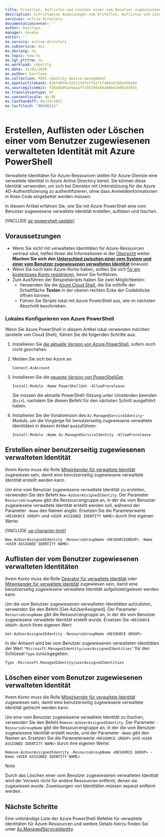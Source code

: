 ```yaml
---
title: Erstellen, Auflisten und Löschen einer vom Benutzer zugewiesenen verwalteten Identität mit Azure PowerShell – Azure AD
description: Schrittweise Anweisungen zum Erstellen, Auflisten und Löschen einer vom Benutzer zugewiesenen verwalteten Identität mit Azure PowerShell.
services: active-directory
documentationcenter: ''
author: barclayn
manager: daveba
editor: ''
ms.service: active-directory
ms.subservice: msi
ms.devlang: na
ms.topic: how-to
ms.tgt_pltfrm: na
ms.workload: identity
ms.date: 12/02/2020
ms.author: barclayn
ms.collection: M365-identity-device-management
ms.openlocfilehash: 636f40f0c425c25dfe7f41f1f404afc90ed5ba56
ms.sourcegitcommit: f28ebb95ae9aaaff3f87d8388a09b41e0b3445b5
ms.translationtype: HT
ms.contentlocale: de-DE
ms.lasthandoff: 03/29/2021
ms.locfileid: "96548221"
---
```

# <a name="create-list-or-delete-a-user-assigned-managed-identity-using-azure-powershell"></a>Erstellen, Auflisten oder Löschen einer vom Benutzer zugewiesenen verwalteten Identität mit Azure PowerShell

Verwaltete Identitäten für Azure-Ressourcen stellen für Azure-Dienste eine verwaltete Identität in Azure Active Directory bereit. Sie können diese Identität verwenden, um sich bei Diensten mit Unterstützung für die Azure AD-Authentifizierung zu authentifizieren, ohne dass Anmeldeinformationen in Ihren Code eingebettet werden müssen. 

In diesem Artikel erfahren Sie, wie Sie mit Azure PowerShell eine vom Benutzer zugewiesene verwaltete Identität erstellen, auflisten und löschen.

[!INCLUDE [az-powershell-update](../../../includes/updated-for-az.md)]

## <a name="prerequisites"></a>Voraussetzungen

- Wenn Sie nicht mit verwalteten Identitäten für Azure-Ressourcen vertraut sind, helfen Ihnen die Informationen in der [Übersicht](overview.md) weiter. **Machen Sie sich den [Unterschied zwischen einer vom System und einer vom Benutzer zugewiesenen verwalteten Identität](overview.md#managed-identity-types)** bewusst.
- Wenn Sie noch kein Azure-Konto haben, sollten Sie sich [für ein kostenloses Konto registrieren](https://azure.microsoft.com/free/), bevor Sie fortfahren.
- Zum Ausführen der Beispielskripts haben Sie zwei Möglichkeiten:
    - Verwenden Sie die [Azure Cloud Shell](../../cloud-shell/overview.md), die Sie mithilfe der Schaltfläche **Testen** in der oberen rechten Ecke der Codeblöcke öffnen können.
    - Führen Sie Skripts lokal mit Azure PowerShell aus, wie im nächsten Abschnitt beschrieben.

### <a name="configure-azure-powershell-locally"></a>Lokales Konfigurieren von Azure PowerShell

Wenn Sie Azure PowerShell in diesem Artikel lokal verwenden möchten (anstelle von Cloud Shell), führen Sie die folgenden Schritte aus:

1. Installieren Sie [die aktuelle Version von Azure PowerShell](/powershell/azure/install-az-ps), sofern noch nicht geschehen.

1. Melden Sie sich bei Azure an:

    ```azurepowershell
    Connect-AzAccount
    ```

1. Installieren Sie die [neueste Version von PowerShellGet](/powershell/scripting/gallery/installing-psget#for-systems-with-powershell-50-or-newer-you-can-install-the-latest-powershellget).

    ```azurepowershell
    Install-Module -Name PowerShellGet -AllowPrerelease
    ```

    Sie müssen die aktuelle PowerShell-Sitzung unter Umständen beenden (`Exit`), nachdem Sie diesen Befehl für den nächsten Schritt ausgeführt haben.

1. Installieren Sie die Vorabversion des `Az.ManagedServiceIdentity`-Moduls, um die Vorgänge für benutzerseitig zugewiesene verwaltete Identitäten in diesem Artikel auszuführen:

    ```azurepowershell
    Install-Module -Name Az.ManagedServiceIdentity -AllowPrerelease
    ```

## <a name="create-a-user-assigned-managed-identity"></a>Erstellen einer benutzerseitig zugewiesenen verwalteten Identität

Ihrem Konto muss die Rolle [Mitwirkender für verwaltete Identität](../../role-based-access-control/built-in-roles.md#managed-identity-contributor) zugewiesen sein, damit eine benutzerseitig zugewiesene verwaltete Identität erstellt werden kann.

Um eine vom Benutzer zugewiesene verwaltete Identität zu erstellen, verwenden Sie den Befehl `New-AzUserAssignedIdentity`. Der Parameter `ResourceGroupName` gibt die Ressourcengruppe an, in der die vom Benutzer zugewiesene verwaltete Identität erstellt werden soll, während der Parameter `-Name` den Namen angibt. Ersetzen Sie die Parameterwerte `<RESOURCE GROUP>` und `<USER ASSIGNED IDENTITY NAME>` durch Ihre eigenen Werte:

[!INCLUDE [ua-character-limit](~/includes/managed-identity-ua-character-limits.md)]

 ```azurepowershell-interactive
New-AzUserAssignedIdentity -ResourceGroupName <RESOURCEGROUP> -Name <USER ASSIGNED IDENTITY NAME>
```
## <a name="list-user-assigned-managed-identities"></a>Auflisten der vom Benutzer zugewiesenen verwalteten Identitäten

Ihrem Konto muss die Rolle [Operator für verwaltete Identität](../../role-based-access-control/built-in-roles.md#managed-identity-operator) oder [Mitwirkender für verwaltete Identität](../../role-based-access-control/built-in-roles.md#managed-identity-contributor) zugewiesen sein, damit eine benutzerseitig zugewiesene verwaltete Identität aufgelistet/gelesen werden kann.

Um die vom Benutzer zugewiesenen verwalteten Identitäten aufzulisten, verwenden Sie den Befehl [Get-AzUserAssigned].  Der Parameter `-ResourceGroupName` gibt die Ressourcengruppe an, in der die vom Benutzer zugewiesene verwaltete Identität erstellt wurde. Ersetzen Sie `<RESOURCE GROUP>` durch Ihren eigenen Wert:

```azurepowershell-interactive
Get-AzUserAssignedIdentity -ResourceGroupName <RESOURCE GROUP>
```
In der Antwort wird bei vom Benutzer zugewiesenen verwalteten Identitäten der Wert `"Microsoft.ManagedIdentity/userAssignedIdentities"` für den Schlüssel `Type` zurückgegeben.

`Type :Microsoft.ManagedIdentity/userAssignedIdentities`

## <a name="delete-a-user-assigned-managed-identity"></a>Löschen einer vom Benutzer zugewiesenen verwalteten Identität

Ihrem Konto muss die Rolle [Mitwirkender für verwaltete Identität](../../role-based-access-control/built-in-roles.md#managed-identity-contributor) zugewiesen sein, damit eine benutzerseitig zugewiesene verwaltete Identität gelöscht werden kann.

Um eine vom Benutzer zugewiesene verwaltete Identität zu löschen, verwenden Sie den Befehl `Remove-AzUserAssignedIdentity`.  Der Parameter `-ResourceGroupName` gibt die Ressourcengruppe an, in der die vom Benutzer zugewiesene Identität erstellt wurde, und der Parameter `-Name` gibt den Namen an. Ersetzen Sie die Parameterwerte `<RESOURCE GROUP>` und `<USER ASSIGNED IDENTITY NAME>` durch Ihre eigenen Werte:

 ```azurepowershell-interactive
Remove-AzUserAssignedIdentity -ResourceGroupName <RESOURCE GROUP> -Name <USER ASSIGNED IDENTITY NAME>
```
> [!NOTE]
> Durch das Löschen einer vom Benutzer zugewiesenen verwalteten Identität wird der Verweis nicht für andere Ressourcen entfernt, denen sie zugewiesen wurde. Zuweisungen von Identitäten müssen separat entfernt werden.

## <a name="next-steps"></a>Nächste Schritte

Eine vollständige Liste der Azure PowerShell-Befehle für verwaltete Identitäten für Azure-Ressourcen und weitere Details hierzu finden Sie unter [Az.ManagedServiceIdentity](/powershell/module/az.managedserviceidentity#managed_service_identity).

